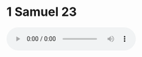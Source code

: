 # 1 Samuel 23

<audio controls>
  <source src="https://openbible.com/audio/hays/BSB_09_1Sa_023_H.mp3" type="audio/mp3" />
  <a href="https://openbible.com/audio/hays/BSB_09_1Sa_023_H.mp3" download="https://openbible.com/audio/hays/BSB_09_1Sa_023_H.mp3">Download MP3 audio</a>.
</audio>

<!--@include: @/bible/translations/bsb/09_1sa/verses/023.md-->